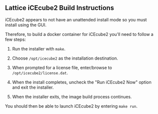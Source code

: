  Lattice iCEcube2 Build Instructions
 -----------------------------------
 
 iCEcube2 appears to not have an unattended install mode so you must install using the GUI.
 
 Therefore, to build a docker container for iCEcube2 you'll need to follow a few steps:
 
 1) Run the installer with `make`. 
 
 2) Choose `/opt/icecube2` as the installation destination.
 
 3) When prompted for a license file, enter/browse to `/opt/icecube2/license.dat`.
 
 4) When the install completes, uncheck the "Run iCEcube2 Now" option and exit the installer.
 
 5) When the installer exits, the image build process continues.
 
 You should then be able to launch iCEcube2 by entering `make run`.
